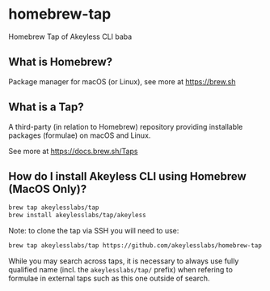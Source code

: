 # homebrew-tap
 Homebrew Tap of Akeyless CLI baba

## What is Homebrew?

Package manager for macOS (or Linux), see more at https://brew.sh

## What is a Tap?

A third-party (in relation to Homebrew) repository providing installable
packages (formulae) on macOS and Linux.

See more at https://docs.brew.sh/Taps

## How do I install Akeyless CLI using Homebrew (MacOS Only)?

```sh
brew tap akeylesslabs/tap
brew install akeylesslabs/tap/akeyless
```

Note: to clone the tap via SSH you will need to use:

```sh
brew tap akeylesslabs/tap https://github.com/akeylesslabs/homebrew-tap
```

While you may search across taps, it is necessary to always use
fully qualified name (incl. the `akeylesslabs/tap/` prefix)
when refering to formulae in external taps such as this one
outside of search.
